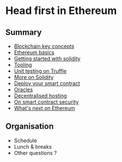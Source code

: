# Head first in Ethereum

<!-- .slide: class="page-title" -->



## Summary

<!-- .slide: id="master-toc" class="toc" -->

- [Blockchain key concepts](#/1)
- [Ethereum basics](#/2)
- [Getting started with solidity](#/3)
- [Tooling](#/4)
- [Unit testing on Truffle](#/5)
- [More on Solidity](#/6)
- [Deploy your smart contract](#/7)
- [Oracles](#/8)
- [Decentralised hosting](#/9)
- [On smart contract security](#/10)
- [What's next on Ethereum](#/11)



## Organisation

- Schedule
- Lunch & breaks
- Other questions ?



<!-- .slide: class="page-questions" -->
